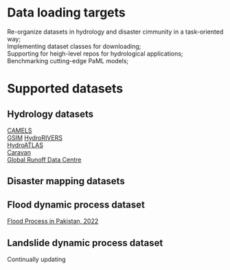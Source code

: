 # Data loading targets
Re-organize datasets in hydrology and disaster cimmunity in a task-oriented way;  
Implementing dataset classes for downloading;  
Supporting for heigh-level repos for hydrological applications;  
Benchmarking cutting-edge PaML models;   

# Supported datasets
## Hydrology datasets 
[CAMELS](https://ral.ucar.edu/solutions/products/camels)  
[GSIM](https://doi.pangaea.de/10.1594/PANGAEA.887477) 
[HydroRIVERS](https://www.hydrosheds.org/)  
[HydroATLAS](https://www.hydrosheds.org/hydroatlas)  
[Caravan](https://github.com/kratzert/Caravan/)  
[Global Runoff Data Centre](https://www.bafg.de/GRDC/EN/Home/homepage_node.html)    

## Disaster mapping datasets


## Flood dynamic process dataset
[Flood Process in Pakistan, 2022](https://github.com/zhu-xlab/ML4Earth-Hackathon-2023)

## Landslide dynamic process dataset

Continually updating

